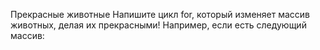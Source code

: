 Прекрасные животные
Напишите цикл for, который изменяет массив животных, делая
их прекрасными! Например, если есть следующий массив:
